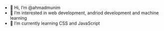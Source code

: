 - 👋 Hi, I’m @ahmadmunim
- 👀 I’m interested in web development, andriod development and machine learning
- 🌱 I’m currently learning CSS and JavaScript
<!---
ahmadmunim/ahmadmunim is a ✨ special ✨ repository because its `README.md` (this file) appears on your GitHub profile.
You can click the Preview link to take a look at your changes.
--->
